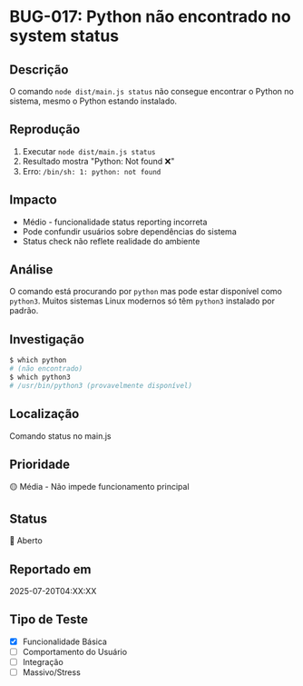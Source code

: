 # BUG-017: Python não encontrado no system status

## Descrição
O comando `node dist/main.js status` não consegue encontrar o Python no sistema, mesmo o Python estando instalado.

## Reprodução
1. Executar `node dist/main.js status`
2. Resultado mostra "Python: Not found ❌"
3. Erro: `/bin/sh: 1: python: not found`

## Impacto
- Médio - funcionalidade status reporting incorreta
- Pode confundir usuários sobre dependências do sistema
- Status check não reflete realidade do ambiente

## Análise
O comando está procurando por `python` mas pode estar disponível como `python3`. Muitos sistemas Linux modernos só têm `python3` instalado por padrão.

## Investigação
```bash
$ which python
# (não encontrado)
$ which python3
# /usr/bin/python3 (provavelmente disponível)
```

## Localização
Comando status no main.js

## Prioridade
🟡 Média - Não impede funcionamento principal

## Status
🔴 Aberto

## Reportado em
2025-07-20T04:XX:XX

## Tipo de Teste
- [x] Funcionalidade Básica
- [ ] Comportamento do Usuário  
- [ ] Integração
- [ ] Massivo/Stress